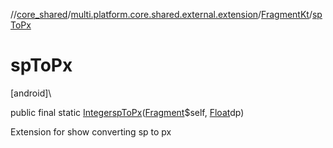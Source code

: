 //[core_shared](../../../index.md)/[multi.platform.core.shared.external.extension](../index.md)/[FragmentKt](index.md)/[spToPx](sp-to-px.md)

# spToPx

[android]\

public final static [Integer](https://developer.android.com/reference/kotlin/java/lang/Integer.html)[spToPx](sp-to-px.md)([Fragment](https://developer.android.com/reference/kotlin/androidx/fragment/app/Fragment.html)$self, [Float](https://developer.android.com/reference/kotlin/java/lang/Float.html)dp)

Extension for show converting sp to px
